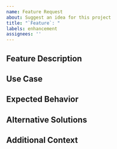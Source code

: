 ```yaml
---
name: Feature Request
about: Suggest an idea for this project
title: "`Feature`: "
labels: enhancement
assignees: ''
---
```


## Feature Description
<!-- Provide a clear and concise description of what you want -->

## Use Case
<!-- Describe how and when this feature would be used -->

## Expected Behavior
<!-- Describe how you think the feature should work -->

## Alternative Solutions
<!-- Describe any alternative solutions or features you've considered -->

## Additional Context
<!-- Add any other context or screenshots about the feature request here -->